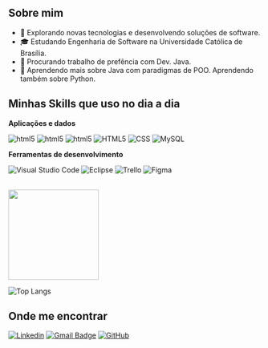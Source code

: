 
## Sobre mim

- 🤔 Explorando novas tecnologias e desenvolvendo soluções de software.
- 🎓 Estudando Engenharia de Software na Universidade Católica de Brasília.
- 💼 Procurando trabalho de prefência com Dev. Java.
- 🌱 Aprendendo mais sobre Java com paradigmas de POO. Aprendendo também sobre Python.

## Minhas Skills que uso no dia a dia

**Aplicações e dados**

<img aling="center" alt="html5" src="https://img.shields.io/badge/Java-ED8B00?style=for-the-badge&logo=openjdk&logoColor=white"/> <img aling="center" alt="html5" src="https://img.shields.io/badge/GitHub-100000?style=for-the-badge&logo=github&logoColor=white"/> <img aling="center" alt="html5" src="https://img.shields.io/badge/Python-3776AB?style=for-the-badge&logo=python&logoColor=white"/>
![HTML5](https://img.shields.io/badge/-HTML5-333333?style=flat&logo=HTML5)
![CSS](https://img.shields.io/badge/-CSS-333333?style=flat&logo=CSS3&logoColor=1572B6)
![MySQL](https://img.shields.io/badge/-MySQL-333333?style=flat&logo=mysql)


**Ferramentas de desenvolvimento**

![Visual Studio Code](https://img.shields.io/badge/-Visual%20Studio%20Code-333333?style=flat&logo=visual-studio-code&logoColor=007ACC)
![Eclipse](https://img.shields.io/badge/-Eclipse-333333?style=flat&logo=eclipse-ide&logoColor=2C2255)
![Trello](https://img.shields.io/badge/-Trello-333333?style=flat&logo=trello&logoColor=007ACC)
![Figma](https://img.shields.io/badge/-Figma-333333?style=flat&logo=figma&logoColor=007ACC)

<br/>

<a href="https://github.com/kaionBLima" title="Perfil do Kaion">
  <img height="180em" src="https://github-readme-stats.vercel.app/api?username=kaionBLima&theme=dracula&show_icons=true" />
</a>

![Top Langs](https://github-readme-stats.vercel.app/api/top-langs/?username=kaionBLima&layout=compact)

## Onde me encontrar

[![Linkedin](https://img.shields.io/badge/-Linkedin-blue?style=flat-square&logo=Linkedin&logoColor=white&link=https://www.linkedin.com/in/kaion-brand%C3%A3o-lima-502b922bb/)](https://www.linkedin.com/in/kaion-brand%C3%A3o-lima-502b922bb/)
[![Gmail Badge](https://img.shields.io/badge/-Gmail.com-006bed?style=flat-square&logo=Gmail&logoColor=white&link=mailto:kaionbrandlim@gmail.com)](mailto:kaionbrandlim@gmail.com)
[![GitHub](https://img.shields.io/github/followers/kaionBLima?label=follow&style=social)](https://github.com/kaionBLima)
